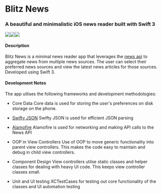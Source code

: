 # Blitz News
### A beautiful and minimalistic iOS news reader built with Swift 3

![](http://imgur.com/fbubHow)![](http://imgur.com/eQFytlU)![](http://imgur.com/ysAygQG)


#### Description
Blitz News is a minimal news reader app that leverages the [news api](newsapi.org) to aggregate news from multiple news sources. The user can select their preferred news sources and view the latest news articles for those sources. Developed using Swift 3.

#### Development Notes

The app utlises the following frameworks and development methodologies:  

* Core Data
Core data is used for storing the user's preferences on disk storage on the phone. 

* [Swifty JSON](https://github.com/SwiftyJSON/SwiftyJSON)
Swifty JSON is used for efficient JSON parsing

* [Alamofire](https://github.com/Alamofire/Alamofire)
Alamofire is used for networking and making API calls to the News API

* OOP in View Controllers
Use of OOP to move generic functionality into parent view controllers. This makes the code easy to maintain and debug in child view controllers.

* Component Design
View controllers utilse static classes and helper classes for dealing with heavy UI code. This keeps view controller classes small.

* Unit and UI testing
XCTestCases for testing out core functionality of the classes and UI automation testing
